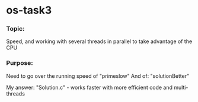 # os-task3

<h3> Topic: </h3>
Speed, and working with several threads in parallel to take advantage of the CPU


<h3> Purpose: </h3>
Need to go over the running speed of "primeslow"
And of: "solutionBetter"

My answer: "Solution.c" - works faster with more efficient code and multi-threads
